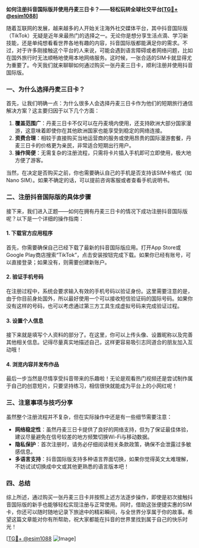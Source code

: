 **如何注册抖音国际版并使用丹麦三日卡？——轻松玩转全球社交平台[[TG💪+ @esim1088](https://t.me/s/esim1088)]**

随着互联网的发展，越来越多的人开始关注海外社交媒体平台，其中抖音国际版（TikTok）无疑是近年来最热门的选择之一。无论你是想分享生活点滴、学习新技能，还是单纯想看看世界各地有趣的内容，抖音国际版都能满足你的需求。不过，对于许多刚接触这个平台的人来说，可能会遇到语言障碍或者网络问题，比如在国外旅行时无法顺畅地使用本地网络服务。这时候，一张合适的SIM卡就显得尤为重要了。今天我们就来聊聊如何通过购买一张丹麦三日卡，顺利注册并使用抖音国际版。

### 一、为什么选择丹麦三日卡？

首先，让我们明确一点：为什么很多人会选择丹麦三日卡作为他们的短期旅行通信解决方案？这主要归因于以下几个方面：

1. **覆盖范围广**：丹麦三日卡不仅可以在丹麦境内使用，还支持欧洲大部分国家漫游，这意味着即使你在其他欧洲国家也能享受到稳定的网络连接。
2. **资费合理**：相较于直接购买当地运营商的服务或使用昂贵的国际漫游套餐，丹麦三日卡的价格更为亲民，非常适合短期出行用户。
3. **操作简便**：无需复杂的注册流程，只需将卡片插入手机即可立即使用，极大地方便了游客。

当然，在决定是否购买之前，你也需要确认自己的手机是否支持该SIM卡格式（如Nano SIM）。如果不确定的话，可以提前咨询客服或者查看手机说明书。

### 二、注册抖音国际版的具体步骤

接下来，我们进入正题——如何在拥有丹麦三日卡的情况下成功注册抖音国际版呢？以下是一个详细的操作指南：

#### 1. 下载官方应用程序
首先，你需要确保自己已经下载了最新的抖音国际版应用。打开App Store或Google Play商店搜索“TikTok”，点击安装按钮完成下载。如果你已经有账号，可以直接登录；如果没有，则需要创建新账户。

#### 2. 验证手机号码
在注册过程中，系统会要求输入有效的手机号码以验证身份。这里需要注意的是，由于你目前身处国外，所以最好使用一个可以接收短信验证码的国际号码。如果你没有这样的号码，也可以考虑通过第三方工具生成虚拟号码来完成验证过程。

#### 3. 设置个人信息
接下来就是填写个人资料的部分了。在这里，你可以上传头像、设置昵称以及完善其他相关信息。记得尽量真实地描述自己，这样更容易吸引志同道合的朋友加入互动哦！

#### 4. 浏览内容并发布作品
最后一步当然是尽情享受抖音带来的乐趣啦！无论是观看热门视频还是尝试制作属于自己的创意短片，只要坚持练习，相信很快就能成为平台上的小网红呢！

### 三、注意事项与技巧分享

虽然整个注册流程并不复杂，但在实际操作中还是有一些细节需要注意：

- **网络稳定性**：虽然丹麦三日卡提供了良好的网络支持，但为了保证最佳体验，建议尽量避免在信号较差的地方频繁切换Wi-Fi与移动数据。
- **隐私保护**：首次注册时，请务必仔细阅读相关条款政策，确保不会泄露过多敏感信息。
- **多语言支持**：抖音国际版支持多种语言界面切换，如果你觉得英文太难理解，不妨试试切换成中文或其他更熟悉的语言版本吧！

### 四、总结

综上所述，通过购买一张丹麦三日卡并按照上述方法逐步操作，即使是初次接触抖音国际版的新手也能够轻松实现注册与正常使用。同时，借助这张便捷实惠的SIM卡，你还可以随时随地记录下旅途中的精彩瞬间，与全世界分享属于你的故事。希望这篇文章能对你有所帮助，祝大家都能在抖音的世界里找到属于自己的快乐时光！

[[TG💪+ @esim1088](https://t.me/s/esim1088) ![Image](https://i.postimg.cc/4NQfJmqS/Snipaste-2025-05-13-00-14-12.png)]